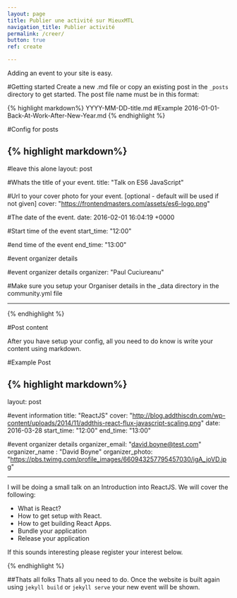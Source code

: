 ```yaml
---
layout: page
title: Publier une activité sur MieuxMTL
navigation_title: Publier activité
permalink: /creer/
button: true
ref: create

---
```


Adding an event to your site is easy.

#Getting started
Create a new .md file or copy an existing post in the  `_posts` directory to get started. The post file name must be in this format:

{% highlight markdown%}
YYYY-MM-DD-title.md
#Example 2016-01-01-Back-At-Work-After-New-Year.md
{% endhighlight %}

#Config for posts

{% highlight markdown%}
---
#leave this alone
layout: post

#Whats the title of your event.
title:  "Talk on ES6 JavaScript"

#Url to your cover photo for your event. [optional - default will be used if not given]
cover: "https://frontendmasters.com/assets/es6-logo.png"

#The date of the event.
date:   2016-02-01 16:04:19 +0000

#Start time of the event
start_time: "12:00"

#end time of the event
end_time: "13:00"

#event organizer details

#event organizer details
organizer: "Paul Cuciureanu"

#Make sure you setup your Organiser details in the _data directory in the community.yml file

---
{% endhighlight %}

#Post content

After you have setup your config, all you need to do know is write your content using markdown.

#Example Post

{% highlight markdown%}
---
layout: post

#event information
title:  "ReactJS"
cover: "http://blog.addthiscdn.com/wp-content/uploads/2014/11/addthis-react-flux-javascript-scaling.png"
date:   2016-03-28
start_time: "12:00"
end_time: "13:00"

#event organizer details
organizer_email: "david.boyne@test.com"
organizer_name : "David Boyne"
organizer_photo: "https://pbs.twimg.com/profile_images/660943257795457030/igA_joVD.jpg"

---

I will be doing a small talk on an Introduction into ReactJS. We will cover the following:

- What is React?
- How to get setup with React.
- How to get building React Apps.
- Bundle your application
- Release your application

If this sounds interesting please register your interest below.


{% endhighlight %}

##Thats all folks
Thats all you need to do. Once the website is built again using `jekyll build` or `jekyll serve` your new event will be shown.
